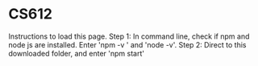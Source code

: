 # CS612
Instructions to load this page.
Step 1:
In command line, check if npm and node js are installed. Enter 'npm -v ' and 'node -v'.
Step 2:
Direct to this downloaded folder, and enter 'npm start'
